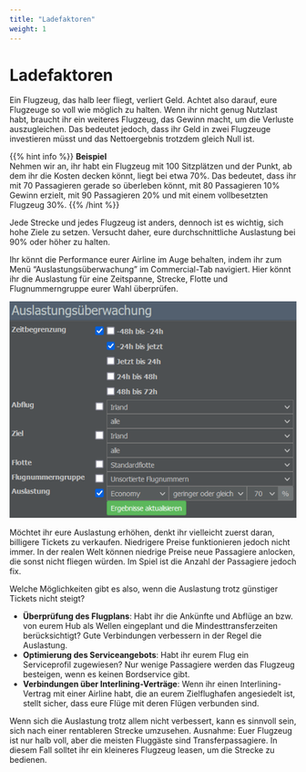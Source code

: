 ```yaml
---
title: "Ladefaktoren"
weight: 1
---
```


# Ladefaktoren

Ein Flugzeug, das halb leer fliegt, verliert Geld. Achtet also darauf, eure Flugzeuge so voll wie möglich zu halten. Wenn ihr nicht genug Nutzlast habt, braucht ihr ein weiteres Flugzeug, das Gewinn macht, um die Verluste auszugleichen. Das bedeutet jedoch, dass ihr Geld in zwei Flugzeuge investieren müsst und das Nettoergebnis trotzdem gleich Null ist.

{{% hint info %}}
**Beispiel**  
Nehmen wir an, ihr habt ein Flugzeug mit 100 Sitzplätzen und der Punkt, ab dem ihr die Kosten decken könnt, liegt bei etwa 70%. Das bedeutet, dass ihr mit 70 Passagieren gerade so überleben könnt, mit 80 Passagieren 10% Gewinn erzielt, mit 90 Passagieren 20% und mit einem vollbesetzten Flugzeug 30%.
{{% /hint %}}

Jede Strecke und jedes Flugzeug ist anders, dennoch ist es wichtig, sich hohe Ziele zu setzen. Versucht daher, eure durchschnittliche Auslastung bei 90% oder höher zu halten.

Ihr könnt die Performance eurer Airline im Auge behalten, indem ihr zum Menü “Auslastungsüberwachung” im Commercial-Tab navigiert. Hier könnt ihr die Auslastung für eine Zeitspanne, Strecke, Flotte und Flugnummerngruppe eurer Wahl überprüfen.

![Überwachung der Auslastung](auslastung_01.PNG "Überwachung der Auslastung")

Möchtet ihr eure Auslastung erhöhen, denkt ihr vielleicht zuerst daran, billigere Tickets zu verkaufen. Niedrigere Preise funktionieren jedoch nicht immer. In der realen Welt können niedrige Preise neue Passagiere anlocken, die sonst nicht fliegen würden. Im Spiel ist die Anzahl der Passagiere jedoch fix.

Welche Möglichkeiten gibt es also, wenn die Auslastung trotz günstiger Tickets nicht steigt?

* **Überprüfung des Flugplans**: Habt ihr die Ankünfte und Abflüge an bzw. von eurem Hub als Wellen eingeplant und die Mindesttransferzeiten berücksichtigt? Gute Verbindungen verbessern in der Regel die Auslastung.
* **Optimierung des Serviceangebots**: Habt ihr eurem Flug ein Serviceprofil zugewiesen? Nur wenige Passagiere werden das Flugzeug besteigen, wenn es keinen Bordservice gibt.
* **Verbindungen über Interlining-Verträge**: Wenn ihr einen Interlining-Vertrag mit einer Airline habt, die an eurem Zielflughafen angesiedelt ist, stellt sicher, dass eure Flüge mit deren Flügen verbunden sind.

Wenn sich die Auslastung trotz allem nicht verbessert, kann es sinnvoll sein, sich nach einer rentableren Strecke umzusehen. Ausnahme: Euer Flugzeug ist nur halb voll, aber die meisten Fluggäste sind Transferpassagiere. In diesem Fall solltet ihr ein kleineres Flugzeug leasen, um die Strecke zu bedienen.
